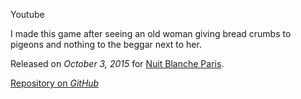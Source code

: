 Youtube

I made this game after seeing an old woman giving bread crumbs to pigeons and nothing to the beggar next to her.

Released on *October 3, 2015* for [Nuit Blanche Paris](http://www.nuitblanche.paris/).

[Repository on *GitHub*](https://github.com/KoltesDigital/Feed-the-pigeons-instead)
